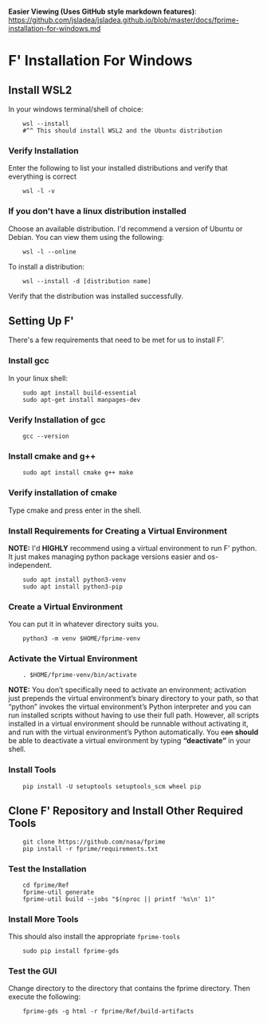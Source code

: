**Easier Viewing (Uses GitHub style markdown features)**: https://github.com/jsladea/jsladea.github.io/blob/master/docs/fprime-installation-for-windows.md


# F' Installation For Windows  

## Install WSL2

In your windows terminal/shell of choice:

```
    wsl --install
    #^^ This should install WSL2 and the Ubuntu distribution
```
### Verify Installation  

Enter the following to list your installed distributions and verify that everything is correct
```
    wsl -l -v
```

### If you don't have a linux distribution installed

Choose an available distribution.  I'd recommend a version of Ubuntu or Debian.
You can view them using the following:

```
    wsl -l --online
```

To install a distribution:

```
    wsl --install -d [distribution name]
```

Verify that the distribution was installed successfully.


## Setting Up F'

There's a few requirements that need to be met for us to install F'.

### Install gcc

In your linux shell:
```
    sudo apt install build-essential
    sudo apt-get install manpages-dev
```

### Verify Installation of gcc

```
    gcc --version
```

### Install cmake and g++

```
    sudo apt install cmake g++ make
```

### Verify installation of cmake

Type cmake and press enter in the shell.

### Install Requirements for Creating a Virtual Environment

**NOTE:** I'd **HIGHLY** recommend using a virtual environment to run F' python.  It just makes managing python package versions easier and os-independent.

```
    sudo apt install python3-venv
    sudo apt install python3-pip
```

### Create a Virtual Environment

You can put it in whatever directory suits you.

```
    python3 -m venv $HOME/fprime-venv
```

### Activate the Virtual Environment

```
    . $HOME/fprime-venv/bin/activate
```

**NOTE:** You don’t specifically need to activate an environment; activation just prepends the virtual environment’s binary directory to your path, so that “python” invokes the virtual environment’s Python interpreter and you can run installed scripts without having to use their full path. However, all scripts installed in a virtual environment should be runnable without activating it, and run with the virtual environment’s Python automatically.
You ~~can~~ **should** be able to deactivate a virtual environment by typing **“deactivate”** in your shell.

### Install Tools

```
    pip install -U setuptools setuptools_scm wheel pip
```

## Clone F' Repository and Install Other Required Tools

```
    git clone https://github.com/nasa/fprime
    pip install -r fprime/requirements.txt
```

### Test the Installation

```
    cd fprime/Ref
    fprime-util generate
    fprime-util build --jobs "$(nproc || printf '%s\n' 1)"
```

### Install More Tools

This should also install the appropriate <code>fprime-tools</code>

```
    sudo pip install fprime-gds
```

### Test the GUI

Change directory to the directory that contains the fprime directory.
Then execute the following:

```
    fprime-gds -g html -r fprime/Ref/build-artifacts
```

